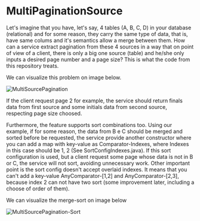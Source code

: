 # MultiPaginationSource
Let's imagine that you have, let's say, 4 tables (A, B, C, D) in your database (relational) and for some reason, they carry the same type of data, that is, have same colums and it's semantics allow a merge between them. How can a service extract pagination from these 4 sources in a way that on point of view of a client, there is only a big one source (table) and he/she only inputs a desired page number and a page size? This is what the code from this repository treats.

We can visualize this problem on image below.

![MultiSourcePagination](https://github.com/Fabriciolk/MultiSourcePagination/assets/72703544/b8986580-d557-4d5a-aab2-f8223639128f)

If the client request page 2 for example, the service should return finals data from first source and some initials data from second source, respecting page size choosed.

Furthermore, the feature supports sort combinations too. Using our example, if for some reason, the data from B e C should be merged and sorted before be requested, the service provide another constructor where you can add a map with key-value as Comparator-Indexes, where Indexes in this case should be 1, 2 (See SortConfigIndexes.java). If this sort configuration is used, but a client request some page whose data is not in B or C, the service will not sort, avoiding unnecessary work. Other important point is the sort config doesn't accept overlaid indexes. It means that you can't add a key-value AnyComparator-[1,2] and AnyComparator-[2,3], because index 2 can not have two sort (some improvement later, including a choose of order of them). 

We can visualize the merge-sort on image below

![MultiSourcePagination-Sort](https://github.com/Fabriciolk/MultiPaginationSource/assets/72703544/06af1180-7e51-4194-bab0-4819890511bb)

